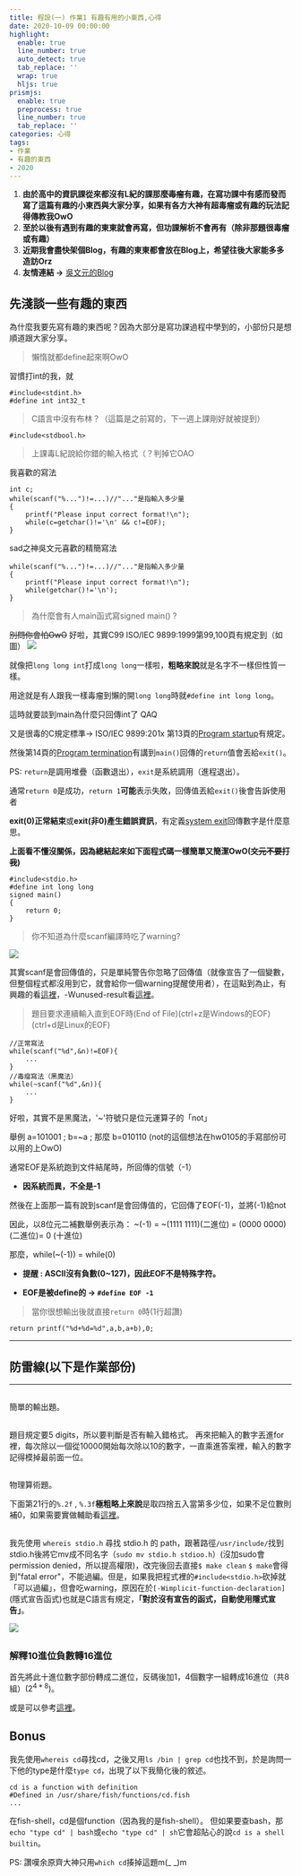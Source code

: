 ```yaml
---
title: 程設(一) 作業1 有趣有用的小東西,心得
date: 2020-10-09 00:00:00
highlight:
  enable: true
  line_number: true
  auto_detect: true
  tab_replace: ''
  wrap: true
  hljs: true
prismjs:
  enable: true
  preprocess: true
  line_number: true
  tab_replace: ''
categories: 心得
tags: 
- 作業
- 有趣的東西
- 2020
---
```

1. **由於高中的資訊課從來都沒有L紀的課那麼~~毒瘤~~有趣，在寫功課中有感而發而寫了這篇有趣的小東西與大家分享，如果有各方大神有超毒瘤或有趣的玩法記得傳教我OwO**
3. **至於以後有遇到有趣的東東就會再寫，但功課解析不會再有（除非那題很毒瘤或有趣）**
4. **近期我會盡快架個Blog，有趣的東東都會放在Blog上，希望往後大家能多多造訪Orz**
5. **友情連結 ->** [吳文元的Blog](https://blog.jw910731.wtf/blog/) 
## 先淺談一些有趣的東西
為什麼我要先寫有趣的東西呢？因為大部分是寫功課過程中學到的，小部份只是想順道跟大家分享。

>懶惰就都define起來啊OwO

習慣打int的我，就
```c=
#include<stdint.h>
#define int int32_t
```
>C語言中沒有布林？（這篇是之前寫的，下一週上課剛好就被提到）

```c=
#include<stdbool.h>
```
>上課毒L紀說給你錯的輸入格式（？判掉它OAO

我喜歡的寫法
```c=
int c;
while(scanf("%...")!=...)//"..."是指輸入多少量
{
    printf("Please input correct format!\n");
    while(c=getchar()!='\n' && c!=EOF);
}
```
sad之神吳文元喜歡的精簡寫法
```c=
while(scanf("%...")!=...)//"..."是指輸入多少量
{
    printf("Please input correct format!\n");
    while(getchar()!='\n');
}
```
>為什麼會有人main函式寫signed main() ?

~~別問你會怕OwO~~
好啦，其實C99 ISO/IEC 9899:1999第99,100頁有規定到（如圖）
![](https://i.imgur.com/yyx8gfb.png)

就像把```long long int```打成```long long```一樣啦，**粗略來說**就是名字不一樣但性質一樣。

用途就是有人跟我一樣毒瘤到懶的開```long long```時就```#define int long long```。

這時就要談到main為什麼只回傳int了 QAQ

又是很毒的C規定標準-> ISO/IEC 9899:201x 第13頁的[Program startup](http://www.open-std.org/jtc1/sc22/wg14/www/docs/n1570.pdf)有規定。

然後第14頁的[Program termination](http://www.open-std.org/jtc1/sc22/wg14/www/docs/n1570.pdf)有講到```main()```回傳的```return```值會丟給```exit()```。

PS: ```return```是調用堆疊（函數退出），```exit```是系統調用（進程退出）。

通常```return 0```是成功，```return 1```**可能**表示失敗，回傳值丟給```exit()```後會告訴使用者

**exit(0)正常結束**或**exit(非0)產生錯誤資訊**，有定義[system exit](https://www.freebsd.org/cgi/man.cgi?query=sysexits&apropos=0&sektion=0&manpath=FreeBSD+4.3-RELEASE&format=html)回傳數字是什麼意思。

**上面看不懂沒關係，因為總結起來如下面程式碼一樣簡單又簡潔OwO(~~文元不要打我~~)**
```c=
#include<stdio.h>
#define int long long
signed main()
{
    return 0;
}
```


>你不知道為什麼scanf編譯時吃了warning?

![](https://i.imgur.com/S3q1XnO.png)

其實scanf是會回傳值的，只是單純警告你忽略了回傳值（就像宣告了一個變數，但整個程式都沒用到它，就會給你一個warning提醒使用者），在這點到為止，有興趣的看[這裡](https://stackoverflow.com/questions/10043841/c-error-ignoring-return-value-of-scanf)，-Wunused-result看[這裡](https://stackoverflow.com/questions/40576003/ignoring-warning-wunused-result)。

>題目要求連續輸入直到EOF時(End of File)(ctrl+z是Windows的EOF)(ctrl+d是Linux的EOF)

```c=
//正常寫法
while(scanf("%d",&n)!=EOF){
    ...
}
//毒瘤寫法（黑魔法）
while(~scanf("%d",&n)){
    ...
}
```
好啦，其實不是黑魔法，'~'符號只是位元運算子的「not」

舉例 a=101001 ; b=~a ; 那麼 b=010110 (not的這個想法在hw0105的手寫部份可以用的上OwO)

通常EOF是系統跑到文件結尾時，所回傳的信號（-1）

* **因系統而異，不全是-1**

然後在上面那一篇有說到scanf是會回傳值的，它回傳了EOF(-1)，並將(-1)給not

因此，以8位元二補數舉例表示為： ~(-1) = ~(1111 1111)(二進位) = (0000 0000)(二進位)= 0 (十進位)

那麼，while(~(-1)) = while(0) 

* **提醒 : ASCII沒有負數(0~127)，因此EOF不是特殊字符。**

* **EOF是被define的 -> ```#define EOF -1```**

>當你很想輸出後就直接```return 0```時(1行超讚)
```c=
return printf("%d+%d=%d",a,b,a+b),0;
```

---
防雷線(以下是作業部份)
---
---

## <hw0101>
簡單的輸出題。

## <hw0102>
題目規定要5 digits，所以要判斷是否有輸入錯格式。
再來把輸入的數字丟進for裡，每次除以一個從10000開始每次除以10的數字，一直乘進答案裡，輸入的數字記得模掉最前面一位。

## <hw0103>
物理算術題。

下面第21行的```%.2f``` , ```%.3f```**極粗略上來說**是取四捨五入當第多少位，如果不足位數則補0，如果需要實做輔助看[這裡](https://blog.csdn.net/wonglong01/article/details/6074887)。
## <hw0104>
我先使用 ```whereis stdio.h``` 尋找 stdio.h 的 path，跟著路徑```/usr/include/```找到stdio.h後將它mv成不同名字（```sudo mv stdio.h stdioo.h```）(沒加sudo會permission denied，所以提高權限)，改完後回去直接```$ make clean``` ```$ make```會得到"fatal error"，不能過編。但是，如果我把程式裡的```#include<stdio.h>```砍掉就「可以過編」，但會吃warning，原因在於```[-Wimplicit-function-declaration]```(隱式宣告函式)也就是C語言有規定，**「對於沒有宣告的函式，自動使用隱式宣告」**。

![](https://i.imgur.com/oHga5aJ.jpg)


## <hw0105>

### 解釋10進位負數轉16進位
首先將此十進位數字部份轉成二進位，反碼後加1，4個數字一組轉成16進位（共8組）($2^{4*8}$)。

或是可以參考[這裡](https://www.itread01.com/content/1543721235.html)。
## Bonus <hw0106>
我先使用```whereis cd```尋找cd，之後又用```ls /bin | grep cd```也找不到，於是詢問一下他的type是什麼```type cd```，出現了以下我簡化後的敘述。
```
cd is a function with definition
#Defined in /usr/share/fish/functions/cd.fish
...
```
在fish-shell，cd是個function（因為我的是fish-shell）。
但如果要查bash，那```echo "type cd" | bash```或```echo "type cd" | sh```它會超貼心的說```cd is a shell builtin```。

PS: 讚嘆余原齊大神只用```which cd```揍掉這題m(_ _)m

